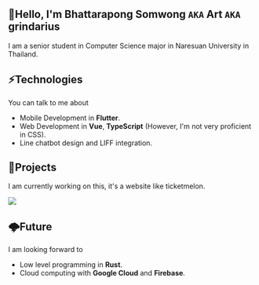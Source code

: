 ## 👋Hello, I'm Bhattarapong Somwong `AKA` Art `AKA` grindarius

I am a senior student in Computer Science major in Naresuan University in Thailand.

## ⚡Technologies
You can talk to me about
- Mobile Development in **Flutter**.
- Web Development in **Vue**, **TypeScript** (However, I'm not very proficient in CSS).
- Line chatbot design and LIFF integration.

## 🚧Projects
I am currently working on this, it's a website like ticketmelon.

<a href="https://github.com/grindarius/reeba">
  <img src="https://github-readme-stats.vercel.app/api/pin/?username=grindarius&repo=reeba&theme=tokyonight" />
</a>

## 🌩️Future
I am looking forward to
- Low level programming in **Rust**.
- Cloud computing with **Google Cloud** and **Firebase**.
